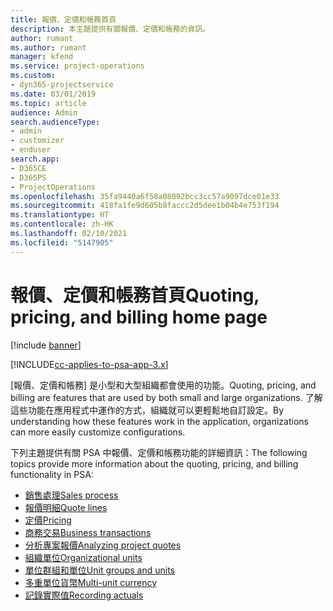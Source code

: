 ```yaml
---
title: 報價、定價和帳務首頁
description: 本主題提供有關報價、定價和帳務的資訊。
author: rumant
ms.author: rumant
manager: kfend
ms.service: project-operations
ms.custom:
- dyn365-projectservice
ms.date: 03/01/2019
ms.topic: article
audience: Admin
search.audienceType:
- admin
- customizer
- enduser
search.app:
- D365CE
- D365PS
- ProjectOperations
ms.openlocfilehash: 35fa9440a6f58a08092bcc3cc57a9097dce01e33
ms.sourcegitcommit: 418fa1fe9d605b8faccc2d5dee1b04b4e753f194
ms.translationtype: HT
ms.contentlocale: zh-HK
ms.lasthandoff: 02/10/2021
ms.locfileid: "5147905"
---
```

# <a name="quoting-pricing-and-billing-home-page"></a><span data-ttu-id="97411-103">報價、定價和帳務首頁</span><span class="sxs-lookup"><span data-stu-id="97411-103">Quoting, pricing, and billing home page</span></span>

[!include [banner](../includes/psa-now-project-operations.md)]

[!INCLUDE[cc-applies-to-psa-app-3.x](../includes/cc-applies-to-psa-app-3x.md)]

<span data-ttu-id="97411-104">[報價、定價和帳務] 是小型和大型組織都會使用的功能。</span><span class="sxs-lookup"><span data-stu-id="97411-104">Quoting, pricing, and billing are features that are used by both small and large organizations.</span></span> <span data-ttu-id="97411-105">了解這些功能在應用程式中運作的方式，組織就可以更輕鬆地自訂設定。</span><span class="sxs-lookup"><span data-stu-id="97411-105">By understanding how these features work in the application, organizations can more easily customize configurations.</span></span>

<span data-ttu-id="97411-106">下列主題提供有關 PSA 中報價、定價和帳務功能的詳細資訊：</span><span class="sxs-lookup"><span data-stu-id="97411-106">The following topics provide more information about the quoting, pricing, and billing functionality in PSA:</span></span>

- [<span data-ttu-id="97411-107">銷售處理</span><span class="sxs-lookup"><span data-stu-id="97411-107">Sales process</span></span>](basic-sales-process.md)
- [<span data-ttu-id="97411-108">報價明細</span><span class="sxs-lookup"><span data-stu-id="97411-108">Quote lines</span></span>](basic-quote-lines.md)
- [<span data-ttu-id="97411-109">定價</span><span class="sxs-lookup"><span data-stu-id="97411-109">Pricing</span></span>](basic-pricing.md)
- [<span data-ttu-id="97411-110">商務交易</span><span class="sxs-lookup"><span data-stu-id="97411-110">Business transactions</span></span>](basic-business-transactions.md)
- [<span data-ttu-id="97411-111">分析專案報價</span><span class="sxs-lookup"><span data-stu-id="97411-111">Analyzing project quotes</span></span>](basic-analyzing-quotes.md)
- [<span data-ttu-id="97411-112">組織單位</span><span class="sxs-lookup"><span data-stu-id="97411-112">Organizational units</span></span>](advanced-organizational.md)
- [<span data-ttu-id="97411-113">單位群組和單位</span><span class="sxs-lookup"><span data-stu-id="97411-113">Unit groups and units</span></span>](advanced-units.md)
- [<span data-ttu-id="97411-114">多重單位貨幣</span><span class="sxs-lookup"><span data-stu-id="97411-114">Multi-unit currency</span></span>](advanced-currency.md)
- [<span data-ttu-id="97411-115">記錄實際值</span><span class="sxs-lookup"><span data-stu-id="97411-115">Recording actuals</span></span>](advanced-actuals.md)
